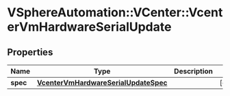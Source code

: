 # VSphereAutomation::VCenter::VcenterVmHardwareSerialUpdate

## Properties
Name | Type | Description | Notes
------------ | ------------- | ------------- | -------------
**spec** | [**VcenterVmHardwareSerialUpdateSpec**](VcenterVmHardwareSerialUpdateSpec.md) |  | [optional] 


